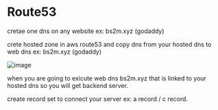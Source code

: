 # Route53

cretae one dns on any website ex: bs2m.xyz (godaddy)

crete hosted zone in aws route53 and copy dns from your hosted dns to web dns ex: bs2m.xyz (godaddy)

![image](https://user-images.githubusercontent.com/48147995/195511977-0cecf7d6-3950-4f71-9a8d-9fff9c27e13d.png)

when you are going to exicute web dns bs2m.xyz that is linked to your hosted dns so you will get backend server.

create record set to connect your server ex: a record / c record.
